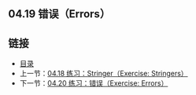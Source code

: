 ## 04.19 错误（Errors）


## 链接
* [目录](https://github.com/gnefiy/go-tour-zh/blob/master/README.md)
* 上一节：[04.18 练习：Stringer（Exercise: Stringers）](https://github.com/gnefiy/go-tour-zh/blob/master/tour/methods/04.18.md)
* 下一节：[04.20 练习：错误（Exercise: Errors）](https://github.com/gnefiy/go-tour-zh/blob/master/tour/methods/04.20.md)
